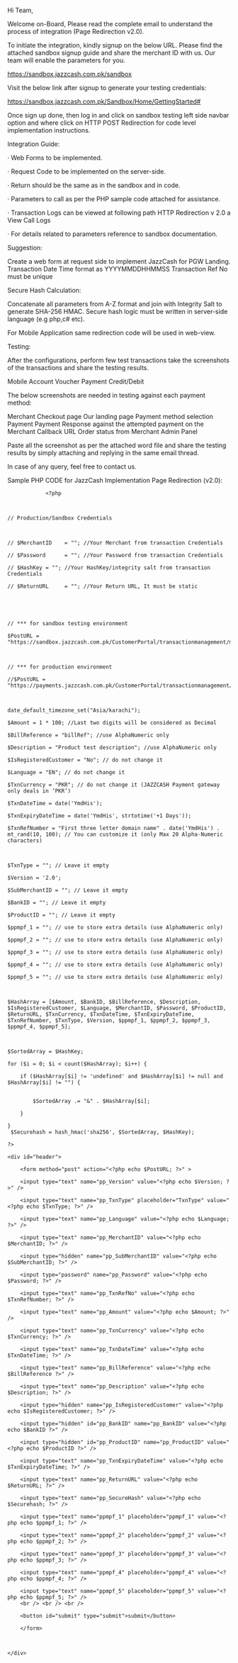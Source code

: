Hi Team, 

 

Welcome on-Board, Please read the complete email to understand the process of integration (Page Redirection v2.0).

 

To initiate the integration, kindly signup on the below URL. Please find the attached sandbox signup guide and share the merchant ID with us. Our team will enable the parameters for you.

 

https://sandbox.jazzcash.com.pk/sandbox

 

Visit the below link after signup to generate your testing credentials: 

https://sandbox.jazzcash.com.pk/Sandbox/Home/GettingStarted#

 

Once sign up done, then log in and click on sandbox testing left side navbar option and where click on HTTP POST Redirection for code level implementation instructions. 

 

Integration Guide: 

·                Web Forms to be implemented. 

·                Request Code to be implemented on the server-side. 

·                Return should be the same as in the sandbox and in code. 

·                Parameters to call as per the PHP sample code attached for assistance. 

·                Transaction Logs can be viewed at following path HTTP Redirection v 2.0 a View Call Logs 

·                For details related to parameters reference to sandbox documentation. 

 

Suggestion: 

Create a web form at request side to implement JazzCash for PGW Landing. 
Transaction Date Time format as YYYYMMDDHHMMSS 
Transaction Ref No must be unique 
 

Secure Hash Calculation: 

Concatenate all parameters from A-Z format and join with Integrity Salt to generate SHA-256 HMAC. Secure hash logic must be written in server-side language (e.g php,c# etc).

 

 

For Mobile Application same redirection code will be used in web-view. 

 

Testing: 

 

After the configurations, perform few test transactions take the screenshots of the transactions and share the testing results. 

 

Mobile Account 
Voucher Payment 
Credit/Debit 
 

The below screenshots are needed in testing against each payment method: 

Merchant Checkout page 
Our landing page 
Payment method selection 
Payment 
Payment Response against the attempted payment on the Merchant Callback URL 
Order status from Merchant Admin Panel 
 

Paste all the screenshot as per the attached word file and share the testing results by simply attaching and replying in the same email thread. 

 

In case of any query, feel free to contact us. 

 

Sample PHP CODE for JazzCash Implementation Page Redirection (v2.0): 

 

                <?php

 

    // Production/Sandbox Credentials

 

    // $MerchantID    = ""; //Your Merchant from transaction Credentials

    // $Password      = ""; //Your Password from transaction Credentials

    // $HashKey = ""; //Your HashKey/integrity salt from transaction Credentials    

    // $ReturnURL     = ""; //Your Return URL, It must be static

 

 

    // *** for sandbox testing environment

    $PostURL = "https://sandbox.jazzcash.com.pk/CustomerPortal/transactionmanagement/merchantform/";

 

    // *** for production environment

    //$PostURL = "https://payments.jazzcash.com.pk/CustomerPortal/transactionmanagement/merchantform";

 

    date_default_timezone_set("Asia/karachi");

    $Amount = 1 * 100; //Last two digits will be considered as Decimal

    $BillReference = "billRef"; //use AlphaNumeric only

    $Description = "Product test description"; //use AlphaNumeric only

    $IsRegisteredCustomer = "No"; // do not change it

    $Language = "EN"; // do not change it

    $TxnCurrency = "PKR"; // do not change it (JAZZCASH Payment gateway only deals in ‘PKR’)

    $TxnDateTime = date('YmdHis');

    $TxnExpiryDateTime = date('YmdHis', strtotime('+1 Days'));

    $TxnRefNumber = "First three letter domain name" . date('YmdHis') . mt_rand(10, 100); // You can customize it (only Max 20 Alpha-Numeric characters)

 

    $TxnType = ""; // Leave it empty

    $Version = '2.0';

    $SubMerchantID = ""; // Leave it empty

    $BankID = ""; // Leave it empty

    $ProductID = ""; // Leave it empty

    $ppmpf_1 = ""; // use to store extra details (use AlphaNumeric only)

    $ppmpf_2 = ""; // use to store extra details (use AlphaNumeric only)

    $ppmpf_3 = ""; // use to store extra details (use AlphaNumeric only)

    $ppmpf_4 = ""; // use to store extra details (use AlphaNumeric only)

    $ppmpf_5 = ""; // use to store extra details (use AlphaNumeric only)

 

    $HashArray = [$Amount, $BankID, $BillReference, $Description, $IsRegisteredCustomer, $Language, $MerchantID, $Password, $ProductID, $ReturnURL, $TxnCurrency, $TxnDateTime, $TxnExpiryDateTime, $TxnRefNumber, $TxnType, $Version, $ppmpf_1, $ppmpf_2, $ppmpf_3, $ppmpf_4, $ppmpf_5];

 

    $SortedArray = $HashKey;

    for ($i = 0; $i < count($HashArray); $i++) {

        if ($HashArray[$i] != 'undefined' and $HashArray[$i] != null and $HashArray[$i] != "") {


            $SortedArray .= "&" . $HashArray[$i];

        }

    }
     $Securehash = hash_hmac('sha256', $SortedArray, $HashKey);

    ?>

    <div id="header">

        <form method="post" action="<?php echo $PostURL; ?>" >

        <input type="text" name="pp_Version" value="<?php echo $Version; ?>" />

        <input type="text" name="pp_TxnType" placeholder="TxnType" value="<?php echo $TxnType; ?>" />

        <input type="text" name="pp_Language" value="<?php echo $Language; ?>" />

        <input type="text" name="pp_MerchantID" value="<?php echo $MerchantID; ?>" />

        <input type="hidden" name="pp_SubMerchantID" value="<?php echo $SubMerchantID; ?>" />

        <input type="password" name="pp_Password" value="<?php echo $Password; ?>" />

        <input type="text" name="pp_TxnRefNo" value="<?php echo $TxnRefNumber; ?>" />

        <input type="text" name="pp_Amount" value="<?php echo $Amount; ?>" />

        <input type="text" name="pp_TxnCurrency" value="<?php echo $TxnCurrency; ?>" />

        <input type="text" name="pp_TxnDateTime" value="<?php echo $TxnDateTime; ?>" />

        <input type="text" name="pp_BillReference" value="<?php echo $BillReference ?>" />

        <input type="text" name="pp_Description" value="<?php echo $Description; ?>" />

        <input type="hidden" name="pp_IsRegisteredCustomer" value="<?php echo $IsRegisteredCustomer; ?>" />

        <input type="hidden" id="pp_BankID" name="pp_BankID" value="<?php echo $BankID ?>" />

        <input type="hidden" id="pp_ProductID" name="pp_ProductID" value="<?php echo $ProductID ?>" />

        <input type="text" name="pp_TxnExpiryDateTime" value="<?php echo  $TxnExpiryDateTime; ?>" />

        <input type="text" name="pp_ReturnURL" value="<?php echo $ReturnURL; ?>" />

        <input type="text" name="pp_SecureHash" value="<?php echo $Securehash; ?>" />

        <input type="text" name="ppmpf_1" placeholder="ppmpf_1" value="<?php echo $ppmpf_1; ?>" />

        <input type="text" name="ppmpf_2" placeholder="ppmpf_2" value="<?php echo $ppmpf_2; ?>" />

        <input type="text" name="ppmpf_3" placeholder="ppmpf_3" value="<?php echo $ppmpf_3; ?>" />

        <input type="text" name="ppmpf_4" placeholder="ppmpf_4" value="<?php echo $ppmpf_4; ?>" />

        <input type="text" name="ppmpf_5" placeholder="ppmpf_5" value="<?php echo $ppmpf_5; ?>" />
        <br /> <br /> <br />

        <button id="submit" type="submit">submit</button>

        </form>

 

    </div>

 